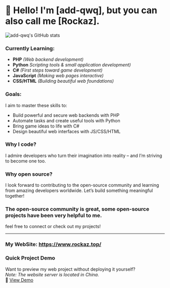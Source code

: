 # 👋 Hello! I'm [add-qwq], but you can also call me [Rockaz].  

<!--![add-qwq's Top Languages](https://github-readme-stats.vercel.app/api/top-langs/?username=add-qwq&hide=html&locale=en&hide_title=true)-->

![add-qwq's GitHub stats](https://github-readme-stats.vercel.app/api?username=add-qwq&&show_icons=true&locale=en&count_private=true&hide=prs)

### Currently Learning:  
- **PHP** _(Web backend development)_  
- **Python** _Scripting tools & small application development)_  
- **C#**  _(First steps toward game development)_  
- **JavaScript**  _(Making web pages interactive)_  
- **CSS/HTML**  _(Building beautiful web foundations)_  

### Goals:  
I aim to master these skills to:  
- Build powerful and secure web backends with PHP
- Automate tasks and create useful tools with Python  
- Bring game ideas to life with C#  
- Design beautiful web interfaces with JS/CSS/HTML  

### Why I code?  
I admire developers who turn their imagination into reality – and I’m striving to become one too.  

### Why open source?  
I look forward to contributing to the open-source community and learning from amazing developers worldwide. Let’s build something meaningful together!  

### The open-source community is great, some open-source projects have been very helpful to me.  

feel free to connect or check out my projects!

---

### My WebSite: https://www.rockaz.top/

### Quick Project Demo  
Want to preview my web project without deploying it yourself?  
*Note: The website server is located in China.*  
🔗 [View Demo](https://www.rockaz.top/GitHub-Project-Demo/)  
